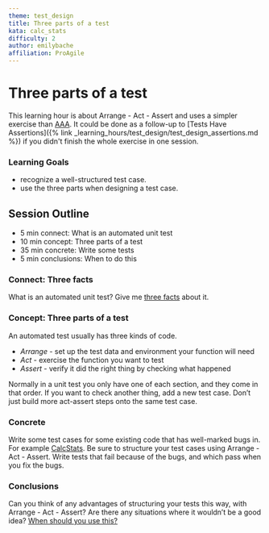 ```yaml
---
theme: test_design
title: Three parts of a test
kata: calc_stats
difficulty: 2
author: emilybache
affiliation: ProAgile
---
```


# Three parts of a test

This learning hour is about Arrange - Act - Assert and uses a simpler exercise than [AAA](arrange_act_assert.html). It could be done as a follow-up to [Tests Have Assertions]({% link _learning_hours/test_design/test_design_assertions.md %}) if you didn't finish the whole exercise in one session.

### Learning Goals

- recognize a well-structured test case.
- use the three parts when designing a test case.

## Session Outline

* 5 min connect: What is an automated unit test  
* 10 min concept: Three parts of a test  
* 35 min concrete: Write some tests 
* 5 min conclusions: When to do this


### Connect: Three facts
What is an automated unit test? Give me [three facts](/activities/connect/three_facts.html) about it.

### Concept: Three parts of a test
An automated test usually has three kinds of code.

* _Arrange_ - set up the test data and environment your function will need
* _Act_ - exercise the function you want to test
* _Assert_ - verify it did the right thing by checking what happened

Normally in a unit test you only have one of each section, and they come in that order. If you want to check another thing, add a new test case. Don’t just build more act-assert steps onto the same test case.

### Concrete
Write some test cases for some existing code that has well-marked bugs in. For example [CalcStats](https://github.com/emilybache/CalcStats-TestDesign-Kata). Be sure to structure your test cases using Arrange - Act - Assert. Write tests that fail because of the bugs, and which pass when you fix the bugs.

### Conclusions
Can you think of any advantages of structuring your tests this way, with Arrange - Act - Assert? Are there any situations where it wouldn’t be a good idea? [When should you use this?](/activities/conclusions/when_to_use_this.html)
